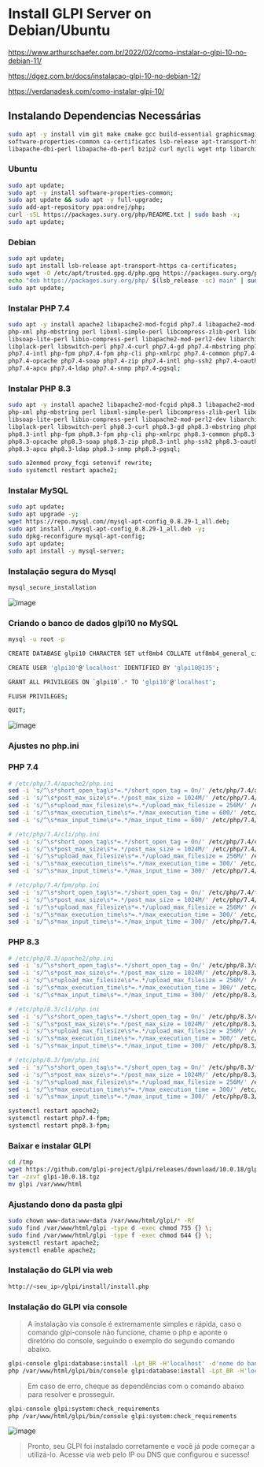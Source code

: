 # Install GLPI Server on Debian/Ubuntu

https://www.arthurschaefer.com.br/2022/02/como-instalar-o-glpi-10-no-debian-11/

https://dgez.com.br/docs/instalacao-glpi-10-no-debian-12/

https://verdanadesk.com/como-instalar-glpi-10/

## Instalando Dependencias Necessárias

```sh
sudo apt -y install vim git make cmake gcc build-essential graphicsmagick libgraphicsmagick1-dev \
software-properties-common ca-certificates lsb-release apt-transport-https curl libapache2-mod-perl2 \
libapache-dbi-perl libapache-db-perl bzip2 curl mycli wget ntp libarchive-tools;
```

### Ubuntu
```sh
sudo apt update;
sudo apt -y install software-properties-common;
sudo apt update && sudo apt -y full-upgrade;
sudo add-apt-repository ppa:ondrej/php;
curl -sSL https://packages.sury.org/php/README.txt | sudo bash -x;
sudo apt update;
```

### Debian
```sh
sudo apt update;
sudo apt install lsb-release apt-transport-https ca-certificates;
sudo wget -O /etc/apt/trusted.gpg.d/php.gpg https://packages.sury.org/php/apt.gpg;
echo "deb https://packages.sury.org/php/ $(lsb_release -sc) main" | sudo tee /etc/apt/sources.list.d/php.list;
sudo apt update;
```

### Instalar PHP 7.4
```sh
sudo apt -y install apache2 libapache2-mod-fcgid php7.4 libapache2-mod-php php-zip php-pclzip php-gd php-mysql php-soap php-curl php-json php-pear \
php-xml php-mbstring perl libxml-simple-perl libcompress-zlib-perl libdbi-perl libdbd-mysql-perl libnet-ip-perl \
libsoap-lite-perl libio-compress-perl libapache2-mod-perl2-dev libarchive-zip-perl libmojolicious-perl \
libplack-perl libswitch-perl php7.4-curl php7.4-gd php7.4-mbstring php7.4-xml php7.4-bcmath php7.4-bz2 \
php7.4-intl php-fpm php7.4-fpm php-cli php-xmlrpc php7.4-common php7.4-mysql php-imagick php7.4-dev php7.4-imap \
php7.4-opcache php7.4-soap php7.4-zip php7.4-intl php-ssh2 php7.4-oauth php7.4-mcrypt libapache2-mod-php7.4 \
php7.4-apcu php7.4-ldap php7.4-snmp php7.4-pgsql;
```

### Instalar PHP 8.3
```sh
sudo apt -y install apache2 libapache2-mod-fcgid php8.3 libapache2-mod-php php-zip php-pclzip php-gd php-mysql php-soap php-curl php-json php-pear \
php-xml php-mbstring perl libxml-simple-perl libcompress-zlib-perl libdbi-perl libdbd-mysql-perl libnet-ip-perl \
libsoap-lite-perl libio-compress-perl libapache2-mod-perl2-dev libarchive-zip-perl libmojolicious-perl \
libplack-perl libswitch-perl php8.3-curl php8.3-gd php8.3-mbstring php8.3-xml php8.3-bcmath php8.3-bz2 \
php8.3-intl php-fpm php8.3-fpm php-cli php-xmlrpc php8.3-common php8.3-mysql php-imagick php8.3-dev php8.3-imap \
php8.3-opcache php8.3-soap php8.3-zip php8.3-intl php-ssh2 php8.3-oauth php8.3-mcrypt libapache2-mod-php8.3 \
php8.3-apcu php8.3-ldap php8.3-snmp php8.3-pgsql;
```

```sh
sudo a2enmod proxy_fcgi setenvif rewrite;
sudo systemctl restart apache2;
```

### Instalar MySQL
```sh
sudo apt update;
sudo apt upgrade -y;
wget https://repo.mysql.com//mysql-apt-config_0.8.29-1_all.deb;
sudo apt install ./mysql-apt-config_0.8.29-1_all.deb -y;
sudo dpkg-reconfigure mysql-apt-config;
sudo apt update;
sudo apt install -y mysql-server;
```

### Instalação segura do Mysql

```sh
mysql_secure_installation
```

![image](https://user-images.githubusercontent.com/10979090/208107935-70eadcf0-aa37-47ad-87a7-d43bee8a39d1.png)

### Criando o banco de dados glpi10 no MySQL
```sh
mysql -u root -p

CREATE DATABASE glpi10 CHARACTER SET utf8mb4 COLLATE utf8mb4_general_ci;

CREATE USER 'glpi10'@'localhost' IDENTIFIED BY 'glpi10@135';

GRANT ALL PRIVILEGES ON `glpi10`.* TO 'glpi10'@'localhost';

FLUSH PRIVILEGES;

QUIT;
```
![image](https://user-images.githubusercontent.com/10979090/208531417-a62e7a78-8426-4b8d-bda1-4fddd92034d7.png)


### Ajustes no php.ini

### PHP 7.4
```sh
# /etc/php/7.4/apache2/php.ini
sed -i 's/^\s*short_open_tag\s*=.*/short_open_tag = On/' /etc/php/7.4/apache2/php.ini;
sed -i 's/^\s*post_max_size\s*=.*/post_max_size = 1024M/' /etc/php/7.4/apache2/php.ini;
sed -i 's/^\s*upload_max_filesize\s*=.*/upload_max_filesize = 256M/' /etc/php/7.4/apache2/php.ini;
sed -i 's/^\s*max_execution_time\s*=.*/max_execution_time = 600/' /etc/php/7.4/apache2/php.ini;
sed -i 's/^\s*max_input_time\s*=.*/max_input_time = 600/' /etc/php/7.4/apache2/php.ini;

# /etc/php/7.4/cli/php.ini
sed -i 's/^\s*short_open_tag\s*=.*/short_open_tag = On/' /etc/php/7.4/cli/php.ini;
sed -i 's/^\s*post_max_size\s*=.*/post_max_size = 1024M/' /etc/php/7.4/cli/php.ini;
sed -i 's/^\s*upload_max_filesize\s*=.*/upload_max_filesize = 256M/' /etc/php/7.4/cli/php.ini;
sed -i 's/^\s*max_execution_time\s*=.*/max_execution_time = 300/' /etc/php/7.4/cli/php.ini;
sed -i 's/^\s*max_input_time\s*=.*/max_input_time = 300/' /etc/php/7.4/cli/php.ini;

# /etc/php/7.4/fpm/php.ini
sed -i 's/^\s*short_open_tag\s*=.*/short_open_tag = On/' /etc/php/7.4/fpm/php.ini;
sed -i 's/^\s*post_max_size\s*=.*/post_max_size = 1024M/' /etc/php/7.4/fpm/php.ini;
sed -i 's/^\s*upload_max_filesize\s*=.*/upload_max_filesize = 256M/' /etc/php/7.4/fpm/php.ini;
sed -i 's/^\s*max_execution_time\s*=.*/max_execution_time = 300/' /etc/php/7.4/fpm/php.ini;
sed -i 's/^\s*max_input_time\s*=.*/max_input_time = 300/' /etc/php/7.4/fpm/php.ini;
```

### PHP 8.3
```sh
# /etc/php/8.3/apache2/php.ini
sed -i 's/^\s*short_open_tag\s*=.*/short_open_tag = On/' /etc/php/8.3/apache2/php.ini;
sed -i 's/^\s*post_max_size\s*=.*/post_max_size = 1024M/' /etc/php/8.3/apache2/php.ini;
sed -i 's/^\s*upload_max_filesize\s*=.*/upload_max_filesize = 256M/' /etc/php/8.3/apache2/php.ini;
sed -i 's/^\s*max_execution_time\s*=.*/max_execution_time = 300/' /etc/php/8.3/apache2/php.ini;
sed -i 's/^\s*max_input_time\s*=.*/max_input_time = 300/' /etc/php/8.3/apache2/php.ini;

# /etc/php/8.3/cli/php.ini
sed -i 's/^\s*short_open_tag\s*=.*/short_open_tag = On/' /etc/php/8.3/cli/php.ini;
sed -i 's/^\s*post_max_size\s*=.*/post_max_size = 1024M/' /etc/php/8.3/cli/php.ini;
sed -i 's/^\s*upload_max_filesize\s*=.*/upload_max_filesize = 256M/' /etc/php/8.3/cli/php.ini;
sed -i 's/^\s*max_execution_time\s*=.*/max_execution_time = 300/' /etc/php/8.3/cli/php.ini;
sed -i 's/^\s*max_input_time\s*=.*/max_input_time = 300/' /etc/php/8.3/cli/php.ini;

# /etc/php/8.3/fpm/php.ini
sed -i 's/^\s*short_open_tag\s*=.*/short_open_tag = On/' /etc/php/8.3/fpm/php.ini;
sed -i 's/^\s*post_max_size\s*=.*/post_max_size = 1024M/' /etc/php/8.3/fpm/php.ini;
sed -i 's/^\s*upload_max_filesize\s*=.*/upload_max_filesize = 256M/' /etc/php/8.3/fpm/php.ini;
sed -i 's/^\s*max_execution_time\s*=.*/max_execution_time = 300/' /etc/php/8.3/fpm/php.ini;
sed -i 's/^\s*max_input_time\s*=.*/max_input_time = 300/' /etc/php/8.3/fpm/php.ini;
```

```sh
systemctl restart apache2;
systemctl restart php7.4-fpm;
systemctl restart php8.3-fpm;
```

### Baixar e instalar GLPI
```sh
cd /tmp
wget https://github.com/glpi-project/glpi/releases/download/10.0.18/glpi-10.0.18.tgz
tar -zxvf glpi-10.0.18.tgz
mv glpi /var/www/html
```

### Ajustando dono da pasta glpi
```sh
sudo chown www-data:www-data /var/www/html/glpi/* -Rf
sudo find /var/www/html/glpi -type d -exec chmod 755 {} \;
sudo find /var/www/html/glpi -type f -exec chmod 644 {} \;
systemctl restart apache2;
systemctl enable apache2;
```

### Instalação do GLPI via web

```sh
http://<seu_ip>/glpi/install/install.php
```

### Instalação do GLPI via console

> A instalação via console é extremamente simples e rápida, caso o comando glpi-console não funcione, chame o php e aponte o diretório do console, seguindo o exemplo do segundo comando abaixo.

```sh
glpi-console glpi:database:install -Lpt_BR -H'localhost' -d'nome do banco de dados' -u'nome do usuário' -p'senha' --no-telemetry --force -n
php /var/www/html/glpi/bin/console glpi:database:install -Lpt_BR -H'localhost' -d'nome do banco de dados' -u'nome do usuário' -p'senha' --no-telemetry --force –n
```

> Em caso de erro, cheque as dependências com o comando abaixo para resolver e prosseguir.

```sh
glpi-console glpi:system:check_requirements
php /var/www/html/glpi/bin/console glpi:system:check_requirements
```
![image](https://github.com/user-attachments/assets/b5fe5005-5716-40d1-9856-ce6616e99b88)

>Pronto, seu GLPI foi instalado corretamente e você já pode começar a utilizá-lo. Acesse via web pelo IP ou DNS que configurou e sucesso!

